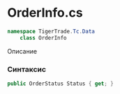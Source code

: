 
# OrderInfo.cs
```csharp
namespace TigerTrade.Tc.Data  
    class OrderInfo
```

Описание

### Синтаксис
```csharp
public OrderStatus Status { get; }
```
